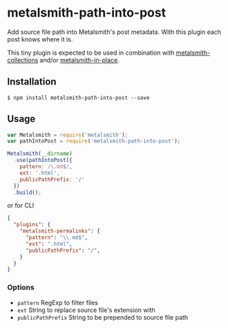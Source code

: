 # metalsmith-path-into-post

Add source file path into Metalsmith's post metadata.
With this plugin each post knows where it is.

This tiny plugin is expected to be used in combination with
[metalsmith-collections](https://github.com/segmentio/metalsmith-collections)
and/or
[metalsmith-in-place](https://github.com/superwolff/metalsmith-in-place).

## Installation

```
$ npm install metalsmith-path-into-post --save
```

## Usage

```javascript
var Metalsmith = require('metalsmith');
var pathIntoPost = require('metalsmith-path-into-post');

Metalsmith(__dirname)
  .use(pathIntoPost({
    pattern: /\.md$/,
    ext: '.html',
    publicPathPrefix: '/'
  })
  .build();
```

or for CLI

```json
{
  "plugins": {
    "metalsmith-permalinks": {
      "pattern": "\\.md$",
      "ext": ".html",
      "publicPathPrefix": "/",
    }
  }
}
```

### Options

 * `pattern` RegExp to filter files
 * `ext` String to replace source file's extension with
 * `publicPathPrefix` String to be prepended to source file path
